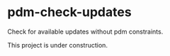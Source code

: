 # pdm-check-updates

Check for available updates without pdm constraints.

This project is under construction.
